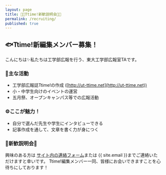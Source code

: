 ```yaml
---
layout: page
title: 🌸🌸Ttime!新歓説明会🌸🌸
permalink: /recruiting/
published: true
---
```


## 🐟Ttime!新編集メンバー募集！
こんにちは✨私たちは工学部広報を行う、東大工学部広報室TAです。

### 🧪主な活動
- 工学部広報誌Ttime!の作成 ([http://ut-ttime.net](http://ut-ttime.net))
- 小・中学生向けのイベントの運営
- 五月祭、オープンキャンパス等での広報活動


### ⚙️ここが魅力！
- 自分で選んだ先生や学生にインタビューできる
- 記事作成を通して、文章を書く力が身につく

### 🌸新歓説明会🌸
興味のある方は
[サイト内の連絡フォーム](https://ut-ttime.net/contact/)または
{{ site.email }}までご連絡いただけますと幸いです。
Ttime!編集メンバー一同、皆様にお会いできますことを心待ちにしております！